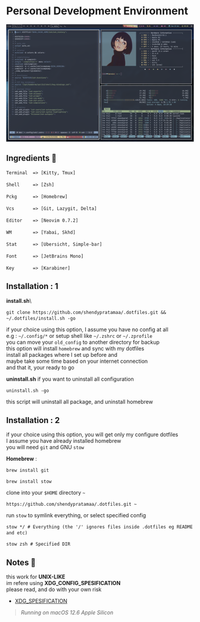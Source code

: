 # Personal Development Environment

![example](./ohmysetup.png)

## Ingredients 🥘

```"info"
Terminal  => [Kitty, Tmux]

Shell     => [Zsh]

Pckg      => [Homebrew]

Vcs       => [Git, Lazygit, Delta]

Editor    => [Neovim 0.7.2]

WM        => [Yabai, Skhd]

Stat      => [Ubersicht, Simple-bar]

Font      => [JetBrains Mono]

Key       => [Karabiner]
```

## Installation : 1

**install.sh**\

```git"
git clone https://github.com/shendypratamaa/.dotfiles.git && ~/.dotfiles/install.sh -go
```

if your choice using this option, I assume you have no config at all \
e.g : `~/.config/*` or setup shell like `~/.zshrc` or `~/.zprofile` \
you can move your `old_config` to another directory for backup \
this option will install `homebrew` and sync with my dotfiles \
install all packages where I set up before and \
maybe take some time based on your internet connection \
and that it, your ready to go

**uninstall.sh**
if you want to uninstall all configuration

```git"
uninstall.sh -go
```

this script will uninstall all package, and uninstall homebrew

## Installation : 2

if your choice using this option, you will get only my configure dotfiles \
I assume you have already installed homebrew \
you will need `git` and GNU `stow`

**Homebrew** :

```"git"
brew install git
```

```"git"
brew install stow
```

clone into your `$HOME` directory `~`

```"git"
https://github.com/shendypratamaa/.dotfiles.git ~
```

run `stow` to symlink everything, or select specified config

```"git"
stow */ # Everything (the '/' ignores files inside .dotfiles eg README and etc)
```

```"git"
stow zsh # Specified DIR
```

## Notes 📖

this work for **UNIX-LIKE**\
im refere using **XDG_CONFIG_SPESIFICATION**\
please read, and do with your own risk

- [XDG_SPESIFICATION](https://specifications.freedesktop.org/basedir-spec/basedir-spec-latest.html)

> _Running on macOS 12.6 Apple Silicon_
